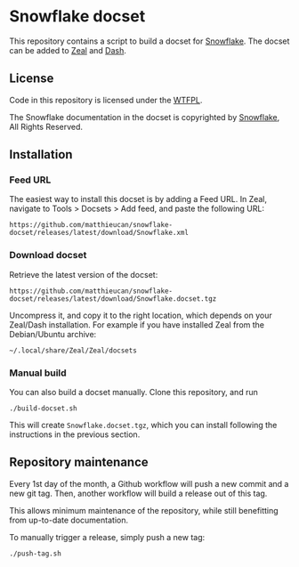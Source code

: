# Snowflake docset

This repository contains a script to build a docset for
[Snowflake](https://www.snowflake.com). The docset can be added to
[Zeal](https://zealdocs.org/) and [Dash](https://kapeli.com/dash).

## License

Code in this repository is licensed under the [WTFPL](./LICENSE).

The Snowflake documentation in the docset is copyrighted by
[Snowflake](https://www.snowflake.com/), All Rights Reserved.

## Installation

### Feed URL

The easiest way to install this docset is by adding a Feed URL. In Zeal,
navigate to Tools > Docsets > Add feed, and paste the following URL:

```shell
https://github.com/matthieucan/snowflake-docset/releases/latest/download/Snowflake.xml
```

### Download docset

Retrieve the latest version of the docset:

```shell
https://github.com/matthieucan/snowflake-docset/releases/latest/download/Snowflake.docset.tgz
```

Uncompress it, and copy it to the right location, which depends on your
Zeal/Dash installation. For example if you have installed Zeal from the
Debian/Ubuntu archive:

```shell
~/.local/share/Zeal/Zeal/docsets
```

### Manual build

You can also build a docset manually. Clone this repository, and run

```shell
./build-docset.sh
```

This will create `Snowflake.docset.tgz`, which you can install following the
instructions in the previous section.

## Repository maintenance

Every 1st day of the month, a Github workflow will push a new commit and a new
git tag. Then, another workflow will build a release out of this tag.

This allows minimum maintenance of the repository, while still benefitting from
up-to-date documentation.

To manually trigger a release, simply push a new tag:

```shell
./push-tag.sh
```
